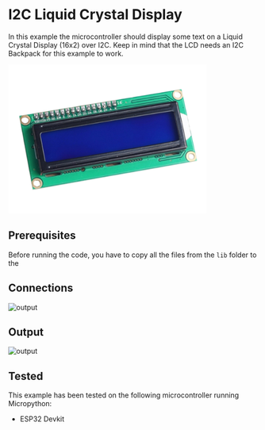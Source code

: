 # I2C Liquid Crystal Display

In this example the microcontroller should display some text on a Liquid Crystal Display (16x2) over I2C. Keep in mind that the LCD needs an I2C Backpack for this example to work.

<img alt="component" src="https://github.com/StevenSlaa/Micropython-examples/blob/7983ad38af327f70dbb2f8daf5f691a32e17937b/I2C%20Liquid%20Crystal%20Display/res/component.png" height="300px">

## Prerequisites
Before running the code, you have to copy all the files from the `lib` folder to the 

## Connections

<img alt="output" src="" height="300px">


## Output
<img alt="output" src="" height="300px">

## Tested
This example has been tested on the following microcontroller running Micropython:
- ESP32 Devkit
